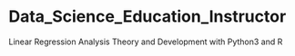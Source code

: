 # Data_Science_Education_Instructor
Linear Regression Analysis Theory and Development with Python3 and R
